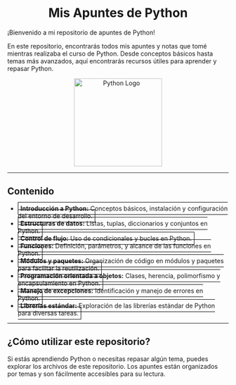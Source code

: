 <h1 align="center">Mis Apuntes de Python</h1>

¡Bienvenido a mi repositorio de apuntes de Python!

En este repositorio, encontrarás todos mis apuntes y notas que tomé mientras realizaba el curso de Python. Desde conceptos básicos hasta temas más avanzados, aquí encontrarás recursos útiles para aprender y repasar Python.

<div align="center">
    <img src="https://upload.wikimedia.org/wikipedia/commons/c/c3/Python-logo-notext.svg" alt="Python Logo" width="200"/>
</div>

---

## Contenido
- <span style="border: 1px solid black; padding: 5px;">**Introducción a Python:** Conceptos básicos, instalación y configuración del entorno de desarrollo.</span>
- <span style="border: 1px solid black; padding: 5px;">**Estructuras de datos:** Listas, tuplas, diccionarios y conjuntos en Python.</span>
- <span style="border: 1px solid black; padding: 5px;">**Control de flujo:** Uso de condicionales y bucles en Python.</span>
- <span style="border: 1px solid black; padding: 5px;">**Funciones:** Definición, parámetros, y alcance de las funciones en Python.</span>
- <span style="border: 1px solid black; padding: 5px;">**Módulos y paquetes:** Organización de código en módulos y paquetes para facilitar la reutilización.</span>
- <span style="border: 1px solid black; padding: 5px;">**Programación orientada a objetos:** Clases, herencia, polimorfismo y encapsulamiento en Python.</span>
- <span style="border: 1px solid black; padding: 5px;">**Manejo de excepciones:** Identificación y manejo de errores en Python.</span>
- <span style="border: 1px solid black; padding: 5px;">**Librerías estándar:** Exploración de las librerías estándar de Python para diversas tareas.</span>

---

## ¿Cómo utilizar este repositorio?

Si estás aprendiendo Python o necesitas repasar algún tema, puedes explorar los archivos de este repositorio. Los apuntes están organizados por temas y son fácilmente accesibles para su lectura.



